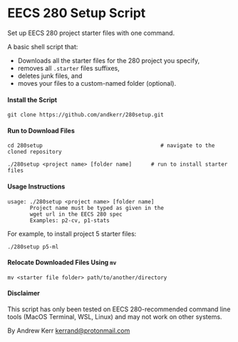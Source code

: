 EECS 280 Setup Script
======================
Set up EECS 280 project starter files with one command.

A basic shell script that:
- Downloads all the starter files for the 280 project you specify,
- removes all `.starter` files suffixes,
- deletes junk files, and
- moves your files to a custom-named folder (optional).


#### Install the Script
```
git clone https://github.com/andkerr/280setup.git
```

#### Run to Download Files
```
cd 280setup                                     # navigate to the cloned repository

./280setup <project name> [folder name]      # run to install starter files
```

#### Usage Instructions
```
usage: ./280setup <project name> [folder name]
       Project name must be typed as given in the
       wget url in the EECS 280 spec
       Examples: p2-cv, p1-stats
```

For example, to install project 5 starter files:
```
./280setup p5-ml
```

#### Relocate Downloaded Files Using `mv`
```
mv <starter file folder> path/to/another/directory
```

#### Disclaimer
This script has only been tested on EECS 280-recommended command line tools
(MacOS Terminal, WSL, Linux) and may not work on other systems.

By Andrew Kerr <kerrand@protonmail.com>
